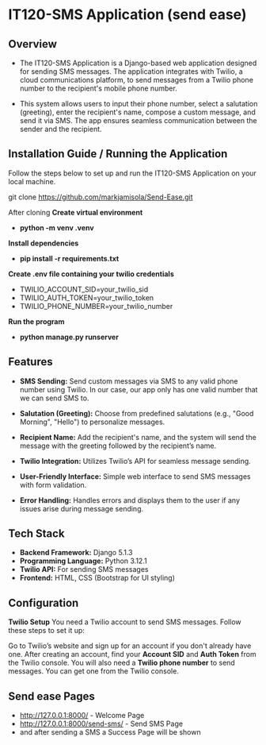 # **IT120-SMS Application (send ease)**

## **Overview**

- The IT120-SMS Application is a Django-based web application designed for sending SMS messages. The application integrates with Twilio, a cloud communications platform, to send messages from a Twilio phone number to the recipient's mobile phone number.

- This system allows users to input their phone number, select a salutation (greeting), enter the recipient's name, compose a custom message, and send it via SMS. The app ensures seamless communication between the sender and the recipient.


## **Installation Guide / Running the Application**
Follow the steps below to set up and run the IT120-SMS Application on your local machine.

git clone https://github.com/markjamisola/Send-Ease.git

After cloning 
**Create virtual environment**
- **python -m venv .venv**

**Install dependencies**
- **pip install -r requirements.txt**

**Create .env file containing your twilio credentials**
- TWILIO_ACCOUNT_SID=your_twilio_sid
- TWILIO_AUTH_TOKEN=your_twilio_token
- TWILIO_PHONE_NUMBER=your_twilio_number

**Run the program**
- **python manage.py runserver**


## **Features**

- **SMS Sending:** Send custom messages via SMS to any valid phone number using Twilio. In our case, our app only has one valid number that we can send SMS to.

- **Salutation (Greeting):** Choose from predefined salutations (e.g., "Good Morning", "Hello") to personalize messages.

- **Recipient Name:** Add the recipient's name, and the system will send the message with the greeting followed by the recipient’s name.

- **Twilio Integration:** Utilizes Twilio’s API for seamless message sending.

- **User-Friendly Interface:** Simple web interface to send SMS messages with form validation.

- **Error Handling:** Handles errors and displays them to the user if any issues arise during message sending.

## **Tech Stack**

- **Backend Framework:** Django 5.1.3
- **Programming Language:** Python 3.12.1
- **Twilio API:** For sending SMS messages
- **Frontend:** HTML, CSS (Bootstrap for UI styling)

## **Configuration**

**Twilio Setup**
You need a Twilio account to send SMS messages. Follow these steps to set it up:

Go to Twilio’s website and sign up for an account if you don't already have one.
After creating an account, find your **Account SID** and **Auth Token** from the Twilio console.
You will also need a **Twilio phone number** to send messages. You can get one from the Twilio console.



## **Send ease Pages**

- http://127.0.0.1:8000/ - Welcome Page
- http://127.0.0.1:8000/send-sms/ - Send SMS Page
- and after sending a SMS a Success Page will be shown
